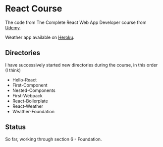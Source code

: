 # React Course
The code from The Complete React Web App Developer course from
[Udemy](https://www.udemy.com/the-complete-react-web-app-developer-course).

Weather app available on [Heroku](http://weather-oracle.herokuapp.com/).

## Directories

I have successively started new directories during the course, in this order (I think)

* Hello-React
* First-Component
* Nested-Components
* First-Webpack
* React-Boilerplate
* React-Weather
* Weather-Foundation

## Status

So far, working through section 6 - Foundation.
